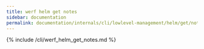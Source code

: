 ```yaml
---
title: werf helm get notes
sidebar: documentation
permalink: documentation/internals/cli/lowlevel-management/helm/get/notes.html
---
```


{% include /cli/werf_helm_get_notes.md %}
